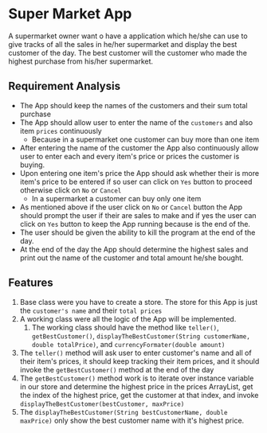 # Super Market App

A supermarket owner want o have a application which he/she can use to give tracks of all the sales in he/her supermarket and display the best customer of the day. The best customer will the customer who made the highest purchase from his/her supermarket.

## Requirement Analysis 

* The App should keep the names of the customers and their sum total purchase
* The App should allow user to enter the name of the `customers` and also item `prices` continuously
  * Because in a supermarket one customer can buy more than one item
* After entering the name of the customer the App also continuously allow user to enter each and every item's price or prices the customer is buying.
* Upon entering one item's price the App should ask whether their is more item's price to be entered if so user can click on `Yes` button to proceed otherwise click on `No` or `Cancel`
  * In a supermarket a customer can buy only one item
* As mentioned above if the user click on `No` or `Cancel` button the App should prompt the user if their are sales to make and if yes the user can click on `Yes` button to keep the App running because is the end of the.
* The user should be given the ability to kill the program at the end of the day.
* At the end of the day the App should determine the highest sales and print out the name of the customer and total amount he/she bought.

## Features

1. Base class were you have to create a store. The store for this App is just the `customer's name` and their `total prices`
2. A working class were all the logic of the App will be implemented.
   1. The working class should have the method like `teller()`, `getBestCustomer()`, `displayTheBestCustomer(String customerName, double totalPrice)`, and `currencyFormater(double amount)`
3. The `teller()` method will ask user to enter customer's name and all of their item's prices, it should keep tracking their item prices, and it should invoke the `getBestCustomer()` method at the end of the day
4. The `getBestCustomer()` method work is to iterate over instance variable in our store and determine the highest price in the prices ArrayList, get the index of the highest price, get the customer at that index, and invoke `displayTheBestCustomer(bestCustomer, maxPrice)`
5. The `displayTheBestCustomer(String bestCustomerName, double maxPrice)` only show the best customer name with it's highest price.